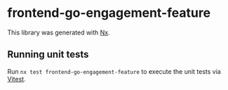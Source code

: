 # frontend-go-engagement-feature

This library was generated with [Nx](https://nx.dev).

## Running unit tests

Run `nx test frontend-go-engagement-feature` to execute the unit tests via [Vitest](https://vitest.dev/).
